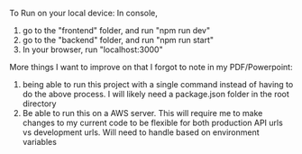 To Run on your local device: In console,
1) go to the "frontend" folder, and run "npm run dev"
2) go to the "backend" folder, and run "npm run start"
3) In your browser, run "localhost:3000"

More things I want to improve on that I forgot to note in my PDF/Powerpoint:
1) being able to run this project with a single command instead of having to do the above process. I will likely need a package.json folder in the root directory
2) Be able to run this on a AWS server. This will require me to make changes to my current code to be flexible for both production API urls vs development urls. Will need to handle based on environment variables

